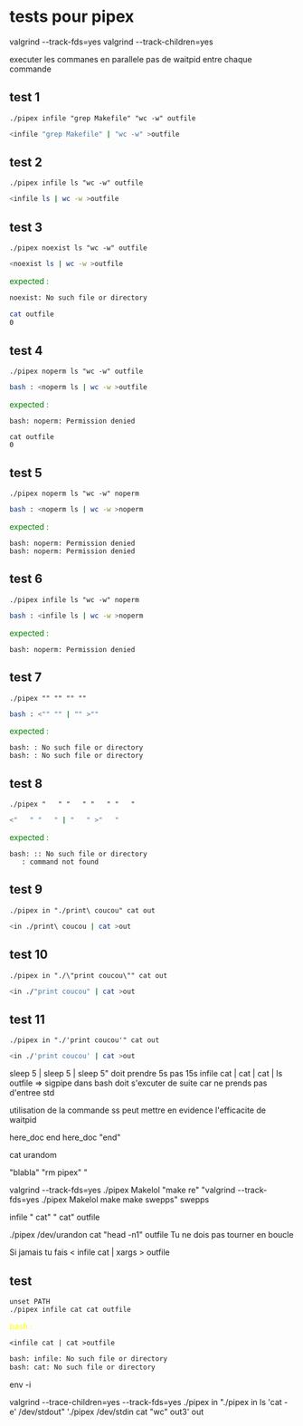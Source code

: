 # tests pour pipex
valgrind --track-fds=yes 
valgrind --track-children=yes 


executer les commanes en parallele
pas de waitpid entre chaque commande

## test 1
```
./pipex infile "grep Makefile" "wc -w" outfile
```
``` bash
<infile "grep Makefile" | "wc -w" >outfile
```

## test 2
```
./pipex infile ls "wc -w" outfile
```
``` bash
<infile ls | wc -w >outfile
```
## test 3
```
./pipex noexist ls "wc -w" outfile
```
``` bash
<noexist ls | wc -w >outfile
```
<span style="color:green">expected :</span>
``` bash
noexist: No such file or directory

cat outfile
0
```
## test 4
```
./pipex noperm ls "wc -w" outfile
```
``` bash
bash : <noperm ls | wc -w >outfile
```
<span style="color:green">expected :</span>
```
bash: noperm: Permission denied

cat outfile
0
```
## test 5
```
./pipex noperm ls "wc -w" noperm
```
``` bash
bash : <noperm ls | wc -w >noperm
```
<span style="color:green">expected :</span>
```
bash: noperm: Permission denied
bash: noperm: Permission denied
```
## test 6
```
./pipex infile ls "wc -w" noperm
```
``` bash
bash : <infile ls | wc -w >noperm
```
<span style="color:green">expected :</span>
```
bash: noperm: Permission denied
```
## test 7
```
./pipex "" "" "" ""
```
``` bash
bash : <"" "" | "" >""
```
<span style="color:green">expected :</span>
```
bash: : No such file or directory
bash: : No such file or directory
```
## test 8
```
./pipex "   " "   " "   " "   "
```
``` bash
<"   " "   " | "   " >"   "
```
<span style="color:green">expected :</span>
```
bash: :: No such file or directory
   : command not found

```

## test 9
```
./pipex in "./print\ coucou" cat out
```
``` bash
<in ./print\ coucou | cat >out
```

## test 10
```
./pipex in "./\"print coucou\"" cat out
```
``` bash
<in ./"print coucou" | cat >out
```
## test 11
```
./pipex in "./'print coucou'" cat out
```
``` bash
<in ./'print coucou' | cat >out
```


sleep 5 | sleep 5 | sleep 5" doit prendre 5s pas 15s
infile cat | cat | cat | ls outfile  => sigpipe dans bash  doit s'excuter de suite car ne prends pas d'entree std

utilisation de la commande ss peut mettre en evidence l'efficacite de waitpid

here_doc end
here_doc "end"

cat urandom

"blabla" "rm pipex" "

valgrind --track-fds=yes ./pipex Makelol "make re" "valgrind --track-fds=yes ./pipex Makelol make make swepps" swepps

infile "            cat" "      cat" outfile


./pipex /dev/urandon cat "head -n1" outfile
Tu ne dois pas tourner en boucle



Si jamais tu fais < infile cat | xargs > outfile 

## test
```
unset PATH
./pipex infile cat cat outfile
```

<span style="color:yellow">bash :</span>
```
<infile cat | cat >outfile
```
``` bash
bash: infile: No such file or directory
bash: cat: No such file or directory
```
env -i 

valgrind --trace-children=yes --track-fds=yes ./pipex in "./pipex in ls 'cat -e' /dev/stdout" './pipex /dev/stdin cat "wc" out3' out
